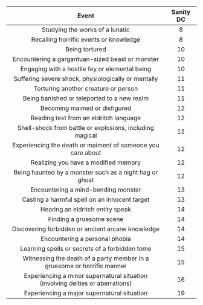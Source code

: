 |                                    **Event**                                   | **Sanity DC** |
|:------------------------------------------------------------------------------:|:-------------:|
|                         Studying the works of a lunatic                        |       8       |
|                     Recalling horrific events or knowledge                     |       8       |
|                                 Being tortured                                 |       10      |
|                Encountering a gargantuan-sized beast or monster                |       10      |
|                 Engaging with a hostile fey or elemental being                 |       10      |
|               Suffering severe shock, physiologically or mentally              |       11      |
|                      Torturing another creature or person                      |       11      |
|                   Being banished or teleported to a new realm                  |       11      |
|                          Becoming maimed or disfigured                         |       12      |
|                     Reading text from an eldritch language                     |       12      |
|            Shell-shock from battle or explosions, including magical            |       12      |
|           Experiencing the death or maiment of someone you care about          |       12      |
|                      Realizing you have a modified memory                      |       12      |
|             Being haunted by a monster such as a night hag or ghost            |       12      |
|                       Encountering a mind-bending monster                      |       13      |
|                  Casting a harmful spell on an innocent target                 |       13      |
|                        Hearing an eldritch entity speak                        |       14      |
|                            Finding a gruesome scene                            |       14      |
|                Discovering forbidden or ancient arcane knowledge               |       14      |
|                         Encountering a personal phobia                         |       14      |
|                 Learning spells or secrets of a forbidden tome                 |       15      |
|     Witnessing the death of a party member in a gruesome or horrific manner    |       15      |
| Experiencing a minor supernatural situation (involving deities or aberrations) |       16      |
| Experiencing a major supernatural situation                                    |       19      |
